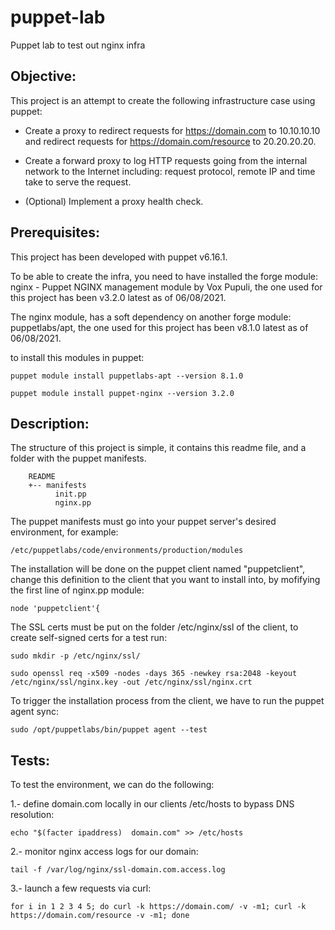 # puppet-lab
Puppet lab to test out nginx infra

## Objective:

This project is an attempt to create the following infrastructure case using puppet:

* Create a proxy to redirect requests for https://domain.com to 10.10.10.10 and redirect requests for https://domain.com/resource to 20.20.20.20.

* Create a forward proxy to log HTTP requests going from the internal network to the Internet including: request protocol, remote IP and time take to serve the request.

* (Optional) Implement a proxy health check.


## Prerequisites:

This project has been developed with puppet v6.16.1.

To be able to create the infra, you need to have installed the forge module: nginx - Puppet NGINX management module by Vox Pupuli,
the one used for this project has been v3.2.0 latest as of 06/08/2021.

The nginx module, has a soft dependency on another forge module: puppetlabs/apt, the one used for this project has been v8.1.0 latest as of 06/08/2021.

to install this modules in puppet:

`puppet module install puppetlabs-apt --version 8.1.0`

`puppet module install puppet-nginx --version 3.2.0`


## Description:

The structure of this project is simple, it contains this readme file, and a folder with the puppet manifests.

```
	README
	+-- manifests
		  init.pp
		  nginx.pp
```
The puppet manifests must go into your puppet server's desired environment, for example:

`/etc/puppetlabs/code/environments/production/modules`

The installation will be done on the puppet client named "puppetclient", change this definition to the client that you want
to install into, by mofifying the first line of nginx.pp module:

`node 'puppetclient'{`

The SSL certs must be put on the folder /etc/nginx/ssl of the client, to create self-signed certs for a test run:

`sudo mkdir -p /etc/nginx/ssl/`

`sudo openssl req -x509 -nodes -days 365 -newkey rsa:2048 -keyout /etc/nginx/ssl/nginx.key -out /etc/nginx/ssl/nginx.crt`

To trigger the installation process from the client, we have to run the puppet agent sync:

`sudo /opt/puppetlabs/bin/puppet agent --test`


## Tests:

To test the environment, we can do the following:

1.- define domain.com locally in our clients /etc/hosts to bypass DNS resolution:

`echo "$(facter ipaddress)  domain.com" >> /etc/hosts`

2.- monitor nginx access logs for our domain:

`tail -f /var/log/nginx/ssl-domain.com.access.log`

3.- launch a few requests via curl:

`for i in 1 2 3 4 5; do curl -k https://domain.com/ -v -m1; curl -k https://domain.com/resource -v -m1; done`

